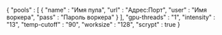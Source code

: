 {
"pools" : [
    {
        "name" : "Имя пула",
        "url" : "Адрес:Порт",
        "user" : "Имя воркера",
        "pass" : "Пароль воркера"
    }
],
"gpu-threads" : "1",
"intensity" : "13",
"temp-cutoff" : "90",
"worksize" : "128",
"scrypt" : true
}
